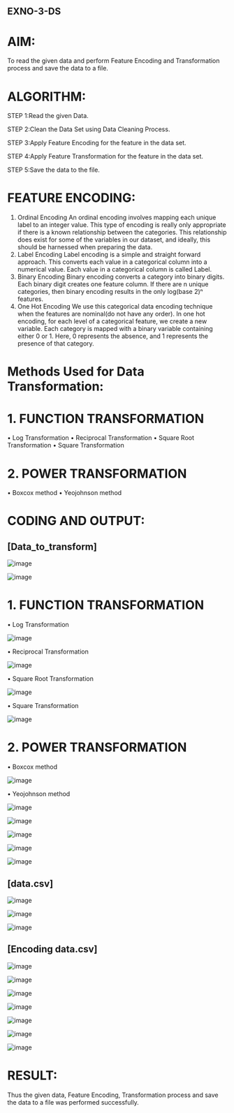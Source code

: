 ## EXNO-3-DS

# AIM:
To read the given data and perform Feature Encoding and Transformation process and save the data to a file.

# ALGORITHM:
STEP 1:Read the given Data.

STEP 2:Clean the Data Set using Data Cleaning Process.

STEP 3:Apply Feature Encoding for the feature in the data set.

STEP 4:Apply Feature Transformation for the feature in the data set.

STEP 5:Save the data to the file.

# FEATURE ENCODING:
1. Ordinal Encoding
An ordinal encoding involves mapping each unique label to an integer value. This type of encoding is really only appropriate if there is a known relationship between the categories. This relationship does exist for some of the variables in our dataset, and ideally, this should be harnessed when preparing the data.
2. Label Encoding
Label encoding is a simple and straight forward approach. This converts each value in a categorical column into a numerical value. Each value in a categorical column is called Label.
3. Binary Encoding
Binary encoding converts a category into binary digits. Each binary digit creates one feature column. If there are n unique categories, then binary encoding results in the only log(base 2)ⁿ features.
4. One Hot Encoding
We use this categorical data encoding technique when the features are nominal(do not have any order). In one hot encoding, for each level of a categorical feature, we create a new variable. Each category is mapped with a binary variable containing either 0 or 1. Here, 0 represents the absence, and 1 represents the presence of that category.

# Methods Used for Data Transformation:
  # 1. FUNCTION TRANSFORMATION
• Log Transformation
• Reciprocal Transformation
• Square Root Transformation
• Square Transformation
  # 2. POWER TRANSFORMATION
• Boxcox method
• Yeojohnson method

# CODING AND OUTPUT:
## [Data_to_transform]

![image](https://github.com/user-attachments/assets/2eed22ee-ed3d-46e3-8d15-18038c5157b7)

![image](https://github.com/user-attachments/assets/33a66acc-d456-413f-94a5-3aa3e178429b)


  # 1. FUNCTION TRANSFORMATION
• Log Transformation

![image](https://github.com/user-attachments/assets/0b24492a-4dbf-4370-803c-a38e3813cfae)

• Reciprocal Transformation

![image](https://github.com/user-attachments/assets/e21eb199-033d-4646-9907-bbaafb980044)

• Square Root Transformation

![image](https://github.com/user-attachments/assets/e34c8976-f427-46d2-80b6-7e71d640ac29)

• Square Transformation

![image](https://github.com/user-attachments/assets/ecd16fae-02ac-4040-ba2a-258478353482)

  # 2. POWER TRANSFORMATION
• Boxcox method

![image](https://github.com/user-attachments/assets/8668e51c-108c-4456-a97f-ffd04530b38f)

• Yeojohnson method

![image](https://github.com/user-attachments/assets/6be648b5-327f-4c65-9b60-9627f04e7b12)

![image](https://github.com/user-attachments/assets/0280926a-ac84-44f8-a141-b258aaff95d7)

![image](https://github.com/user-attachments/assets/4d18c4e6-a478-4c75-8bcd-6803c7fe9121)

![image](https://github.com/user-attachments/assets/3cc6bd98-5540-43d2-9604-8af9ec3a68b3)

![image](https://github.com/user-attachments/assets/cf640e68-7cc5-4293-8211-b6988b68994d)


## [data.csv]

![image](https://github.com/user-attachments/assets/a0ba19d7-3fef-4c0c-993a-5e86f0ded4dc)

![image](https://github.com/user-attachments/assets/be2540ed-c2c2-4633-8536-1839bda540cc)

![image](https://github.com/user-attachments/assets/fef0d2da-af08-4d79-b9f0-a34589fdd4c0)

## [Encoding data.csv]

![image](https://github.com/user-attachments/assets/3b1a183e-14a8-4dc3-a232-0e6a15b24dcf)

![image](https://github.com/user-attachments/assets/bc3c907f-3f05-410d-a4fb-e44644e314dc)

![image](https://github.com/user-attachments/assets/f7ab50ff-1855-43fd-b396-af49e869a302)

![image](https://github.com/user-attachments/assets/0d4d0cba-527c-4116-92d3-9eed5b87d3cf)

![image](https://github.com/user-attachments/assets/19310903-8d30-45a3-a1f1-e7ef52261b29)

![image](https://github.com/user-attachments/assets/b5abcc30-90dd-4be2-bb87-e6471c0db539)

![image](https://github.com/user-attachments/assets/ebdd3d09-f630-4b81-9758-61d88fea24e2)

# RESULT:

Thus the given data, Feature Encoding, Transformation process and save the data to a file was performed successfully.

       
